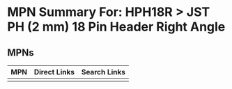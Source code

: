 



# MPN Summary For: HPH18R > JST PH (2 mm) 18 Pin Header Right Angle

## MPNs
  

|MPN|Direct Links|Search Links|
| :--- | :--- | :--- |
||||
